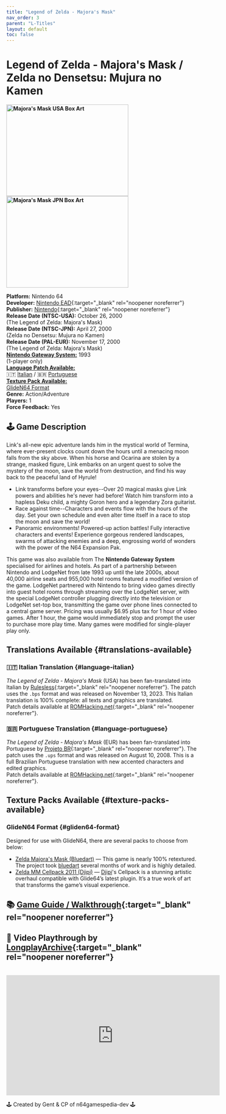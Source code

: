 ```yaml
---
title: "Legend of Zelda - Majora's Mask"
nav_order: 3
parent: "L-Titles"
layout: default
toc: false
---
```


# Legend of Zelda - Majora's Mask / Zelda no Densetsu: Mujura no Kamen

<b>
<img src="https://images.launchbox-app.com//bbfeed46-f743-4f69-b47d-a9551ce29a49.jpg" alt="Majora's Mask USA Box Art" width="320" height="240" />
<img src="https://images.launchbox-app.com//f63bcf7e-39e4-4a5e-9e41-002fa2476470.png" alt="Majora's Mask JPN Box Art" width="320" height="240" />
</b>

**Platform:** Nintendo 64  
**Developer:** [Nintendo EAD](https://en.wikipedia.org/wiki/Nintendo_Entertainment_Analysis_%26_Development){:target="_blank" rel="noopener noreferrer"}  
**Publisher:** [Nintendo](https://en.wikipedia.org/wiki/Nintendo){:target="_blank" rel="noopener noreferrer"}  
**Release Date (NTSC-USA):** October 26, 2000  
(The Legend of Zelda: Majora's Mask)  
**Release Date (NTSC-JPN):** April 27, 2000  
(Zelda no Densetsu: Mujura no Kamen)  
**Release Date (PAL-EUR):** November 17, 2000  
(The Legend of Zelda: Majora's Mask)  
[**Nintendo Gateway System:**](#gateway-system) 1993  
(1-player only)  
[**Language Patch Available:**](#translations-available)<br>
🇮🇹 [Italian](#language-italian) / 🇧🇷 [Portuguese](#language-portuguese)<br>
[**Texture Pack Available:**](#texture-packs-available)<br>
[GlideN64 Format](#gliden64-format)  
**Genre:** Action/Adventure  
**Players:** 1  
**Force Feedback:** Yes  

## 🕹️ Game Description
Link's all-new epic adventure lands him in the mystical world of Termina, where ever-present clocks count down the hours until a menacing moon falls from the sky above. When his horse and Ocarina are stolen by a strange, masked figure, Link embarks on an urgent quest to solve the mystery of the moon, save the world from destruction, and find his way back to the peaceful land of Hyrule!  
* Link transforms before your eyes--Over 20 magical masks give Link powers and abilities he's never had before! Watch him transform into a hapless Deku child, a mighty Goron hero and a legendary Zora guitarist.  
* Race against time--Characters and events flow with the hours of the day. Set your own schedule and even alter time itself in a race to stop the moon and save the world!  
* Panoramic environments! Powered-up action battles! Fully interactive characters and events! Experience gorgeous rendered landscapes, swarms of attacking enemies and a deep, engrossing world of wonders with the power of the N64 Expansion Pak.

<a name="gateway-system"></a>
This game was also available from The **Nintendo Gateway System** specialised for airlines and hotels. As part of a partnership between Nintendo and LodgeNet from late 1993 up until the late 2000s, about 40,000 airline seats and 955,000 hotel rooms featured a modified version of the game. LodgeNet partnered with Nintendo to bring video games directly into guest hotel rooms through streaming over the LodgeNet server, with the special LodgeNet controller plugging directly into the television or LodgeNet set-top box, transmitting the game over phone lines connected to a central game server. Pricing was usually $6.95 plus tax for 1 hour of video games. After 1 hour, the game would immediately stop and prompt the user to purchase more play time. Many games were modified for single-player play only.

## Translations Available {#translations-available}  
### 🇮🇹 Italian Translation {#language-italian}  
*The Legend of Zelda - Majora's Mask* (USA) has been fan-translated into Italian by [Rulesless](https://www.romhacking.net/community/7348/){:target="_blank" rel="noopener noreferrer"}. The patch uses the `.bps` format and was released on November 13, 2023. This Italian translation is 100% complete: all texts and graphics are translated.  
Patch details available at [ROMHacking.net](https://www.romhacking.net/translations/7085/){:target="_blank" rel="noopener noreferrer"}.

### 🇧🇷 Portuguese Translation {#language-portuguese}  
*The Legend of Zelda - Majora's Mask* (EUR) has been fan-translated into Portuguese by [Projeto BR](https://www.romhacking.net/community/5608/){:target="_blank" rel="noopener noreferrer"}. The patch uses the `.ups` format and was released on August 10, 2008. This is a full Brazilian Portuguese translation with new accented characters and edited graphics.  
Patch details available at [ROMHacking.net](https://www.romhacking.net/translations/7318/){:target="_blank" rel="noopener noreferrer"}.

## Texture Packs Available {#texture-packs-available}  
### GlideN64 Format {#gliden64-format}  
Designed for use with GlideN64, there are several packs to choose from below:  
- [Zelda Majora's Mask (Bluedart)](https://www.n64textures.com/downloads/#Zelda%20Majoras%20Mask%20(Bluedart)) — This game is nearly 100% retextured. The project took [bluedart](http://www.emutalk.net/members/73009-bluedart) several months of work and is highly detailed.  
- [Zelda MM Cellpack 2011 (Djipi)](https://www.n64textures.com/downloads/#Zelda%20MM%20Cellpack%202011%20(Djipi)) — [Djipi](http://www.emutalk.net/members/13070-Djipi)'s Cellpack is a stunning artistic overhaul compatible with Glide64’s latest plugin. It’s a true work of art that transforms the game’s visual experience.

## 📚 [Game Guide / Walkthrough](https://gamefaqs.gamespot.com/n64/197770-the-legend-of-zelda-majoras-mask/faqs/39517){:target="_blank" rel="noopener noreferrer"}

## 🎥 Video Playthrough by [LongplayArchive](https://www.youtube.com/channel/UCM8XzXipyTsylZ_WsGKmdKQ){:target="_blank" rel="noopener noreferrer"}
<br />  
<iframe width="560" height="315" src="https://www.youtube.com/embed/tvmMygmDSX4" title="YouTube video player" frameborder="0" allowfullscreen></iframe>

🕹️ Created by Gent & CP of n64gamespedia-dev 🕹️  
<!-- Vault Format: n64gamespedia-dev -->  
<!-- Protocol Source: _vault-specs/format-protocol.md -->
